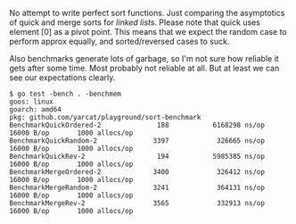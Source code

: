 No attempt to write perfect sort functions. Just comparing the asymptotics of
quick and merge sorts for *linked lists*. Please note that quick uses element
[0] as a pivot point. This means that we expect the random case to perform
approx equally, and sorted/reversed cases to suck.

Also benchmarks generate lots of garbage, so I'm not sure how reliable it gets
after some time. Most probably not reliable at all. But at least we can see
our expectations clearly.

```
$ go test -bench . -benchmem
goos: linux
goarch: amd64
pkg: github.com/yarcat/playground/sort-benchmark
BenchmarkQuickOrdered-2              188           6168298 ns/op           16000 B/op       1000 allocs/op
BenchmarkQuickRandom-2              3397            326665 ns/op           16000 B/op       1000 allocs/op
BenchmarkQuickRev-2                  194           5985385 ns/op           16000 B/op       1000 allocs/op
BenchmarkMergeOrdered-2             3400            326412 ns/op           16000 B/op       1000 allocs/op
BenchmarkMergeRandom-2              3241            364131 ns/op           16000 B/op       1000 allocs/op
BenchmarkMergeRev-2                 3565            332913 ns/op           16000 B/op       1000 allocs/op
```
